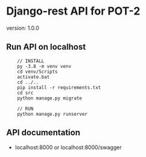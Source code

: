 # Django-rest API for POT-2

version: 1.0.0

## Run API on localhost
```console
    // INSTALL
    py -3.8 -m venv venv 
    cd venv/Scripts
    activate.bat
    cd ../..
    pip install -r requirements.txt
    cd src
    python manage.py migrate
    
    // RUN
    python manage.py runserver
```

## API documentation 
- localhost:8000 or localhost:8000/swagger